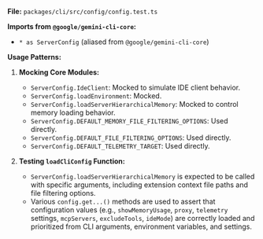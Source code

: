 **File:** `packages/cli/src/config/config.test.ts`

**Imports from `@google/gemini-cli-core`:**
- `* as ServerConfig` (aliased from `@google/gemini-cli-core`)

**Usage Patterns:**
1.  **Mocking Core Modules:**
    *   `ServerConfig.IdeClient`: Mocked to simulate IDE client behavior.
    *   `ServerConfig.loadEnvironment`: Mocked.
    *   `ServerConfig.loadServerHierarchicalMemory`: Mocked to control memory loading behavior.
    *   `ServerConfig.DEFAULT_MEMORY_FILE_FILTERING_OPTIONS`: Used directly.
    *   `ServerConfig.DEFAULT_FILE_FILTERING_OPTIONS`: Used directly.
    *   `ServerConfig.DEFAULT_TELEMETRY_TARGET`: Used directly.

2.  **Testing `loadCliConfig` Function:**
    *   `ServerConfig.loadServerHierarchicalMemory` is expected to be called with specific arguments, including extension context file paths and file filtering options.
    *   Various `config.get...()` methods are used to assert that configuration values (e.g., `showMemoryUsage`, `proxy`, `telemetry` settings, `mcpServers`, `excludeTools`, `ideMode`) are correctly loaded and prioritized from CLI arguments, environment variables, and settings.
